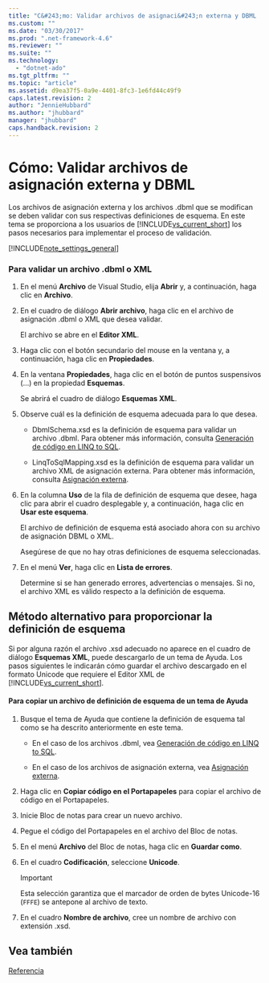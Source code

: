 ```yaml
---
title: "C&#243;mo: Validar archivos de asignaci&#243;n externa y DBML | Microsoft Docs"
ms.custom: ""
ms.date: "03/30/2017"
ms.prod: ".net-framework-4.6"
ms.reviewer: ""
ms.suite: ""
ms.technology: 
  - "dotnet-ado"
ms.tgt_pltfrm: ""
ms.topic: "article"
ms.assetid: d9ea37f5-0a9e-4401-8fc3-1e6fd44c49f9
caps.latest.revision: 2
author: "JennieHubbard"
ms.author: "jhubbard"
manager: "jhubbard"
caps.handback.revision: 2
---
```

# C&#243;mo: Validar archivos de asignaci&#243;n externa y DBML
Los archivos de asignación externa y los archivos .dbml que se modifican se deben validar con sus respectivas definiciones de esquema.  En este tema se proporciona a los usuarios de [!INCLUDE[vs_current_short](../../../../../../includes/vs-current-short-md.md)] los pasos necesarios para implementar el proceso de validación.  
  
 [!INCLUDE[note_settings_general](../../../../../../includes/note-settings-general-md.md)]  
  
### Para validar un archivo .dbml o XML  
  
1.  En el menú **Archivo** de Visual Studio, elija **Abrir** y, a continuación, haga clic en **Archivo**.  
  
2.  En el cuadro de diálogo **Abrir archivo**, haga clic en el archivo de asignación .dbml o XML que desea validar.  
  
     El archivo se abre en el **Editor XML**.  
  
3.  Haga clic con el botón secundario del mouse en la ventana y, a continuación, haga clic en **Propiedades**.  
  
4.  En la ventana **Propiedades**, haga clic en el botón de puntos suspensivos \(…\) en la propiedad **Esquemas**.  
  
     Se abrirá el cuadro de diálogo **Esquemas XML**.  
  
5.  Observe cuál es la definición de esquema adecuada para lo que desea.  
  
    -   DbmlSchema.xsd es la definición de esquema para validar un archivo .dbml.  Para obtener más información, consulta [Generación de código en LINQ to SQL](../../../../../../docs/framework/data/adonet/sql/linq/code-generation-in-linq-to-sql.md).  
  
    -   LinqToSqlMapping.xsd es la definición de esquema para validar un archivo XML de asignación externa.  Para obtener más información, consulta [Asignación externa](../../../../../../docs/framework/data/adonet/sql/linq/external-mapping.md).  
  
6.  En la columna **Uso** de la fila de definición de esquema que desee, haga clic para abrir el cuadro desplegable y, a continuación, haga clic en **Usar este esquema**.  
  
     El archivo de definición de esquema está asociado ahora con su archivo de asignación DBML o XML.  
  
     Asegúrese de que no hay otras definiciones de esquema seleccionadas.  
  
7.  En el menú **Ver**, haga clic en **Lista de errores**.  
  
     Determine si se han generado errores, advertencias o mensajes.  Si no, el archivo XML es válido respecto a la definición de esquema.  
  
## Método alternativo para proporcionar la definición de esquema  
 Si por alguna razón el archivo .xsd adecuado no aparece en el cuadro de diálogo **Esquemas XML**, puede descargarlo de un tema de Ayuda.  Los pasos siguientes le indicarán cómo guardar el archivo descargado en el formato Unicode que requiere el Editor XML de [!INCLUDE[vs_current_short](../../../../../../includes/vs-current-short-md.md)].  
  
#### Para copiar un archivo de definición de esquema de un tema de Ayuda  
  
1.  Busque el tema de Ayuda que contiene la definición de esquema tal como se ha descrito anteriormente en este tema.  
  
    -   En el caso de los archivos .dbml, vea [Generación de código en LINQ to SQL](../../../../../../docs/framework/data/adonet/sql/linq/code-generation-in-linq-to-sql.md).  
  
    -   En el caso de los archivos de asignación externa, vea [Asignación externa](../../../../../../docs/framework/data/adonet/sql/linq/external-mapping.md).  
  
2.  Haga clic en **Copiar código en el Portapapeles** para copiar el archivo de código en el Portapapeles.  
  
3.  Inicie Bloc de notas para crear un nuevo archivo.  
  
4.  Pegue el código del Portapapeles en el archivo del Bloc de notas.  
  
5.  En el menú **Archivo** del Bloc de notas, haga clic en **Guardar como**.  
  
6.  En el cuadro **Codificación**, seleccione **Unicode**.  
  
    > [!IMPORTANT]
    >  Esta selección garantiza que el marcador de orden de bytes Unicode\-16 \(`FFFE`\) se antepone al archivo de texto.  
  
7.  En el cuadro **Nombre de archivo**, cree un nombre de archivo con extensión .xsd.  
  
## Vea también  
 [Referencia](../../../../../../docs/framework/data/adonet/sql/linq/reference.md)
